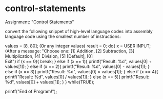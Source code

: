 # control-statements

Assignment: "Control Statements"

convert the following snippet of high-level language codes into assembly language code using the smallest number of instructions:

values = [8, 80]; (Or any integer values)
result = 0;
do{
  x = USER INPUT; (After a message: "Choose one: [1] Addition, [2] Subtraction, [3] Multiplication, [4] Division, [5] [Default], [0]  
  Exit")
  if (x == 0){
    break;
  }
  else if (x == 1){
    printf("Result: %d", values[0] + values[1]);
  }
  else if (x == 2){
    printf("Result: %d", values[0] - values[1]);
  }
  else if (x == 3){
    printf("Result: %d", values[0] × values[1]);
  }
  else if (x == 4){
    printf("Result: %d", values[0] / values[1]);
  }
  else (x == 5){
    printf("Result: %d", values[0] + values[1]);
  }
} while(TRUE);

printf("End of Program!");
